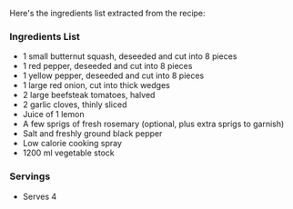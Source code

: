 Here's the ingredients list extracted from the recipe:

### Ingredients List

- 1 small butternut squash, deseeded and cut into 8 pieces
- 1 red pepper, deseeded and cut into 8 pieces
- 1 yellow pepper, deseeded and cut into 8 pieces
- 1 large red onion, cut into thick wedges
- 2 large beefsteak tomatoes, halved
- 2 garlic cloves, thinly sliced
- Juice of 1 lemon
- A few sprigs of fresh rosemary (optional, plus extra sprigs to garnish)
- Salt and freshly ground black pepper
- Low calorie cooking spray
- 1200 ml vegetable stock

### Servings
- Serves 4
